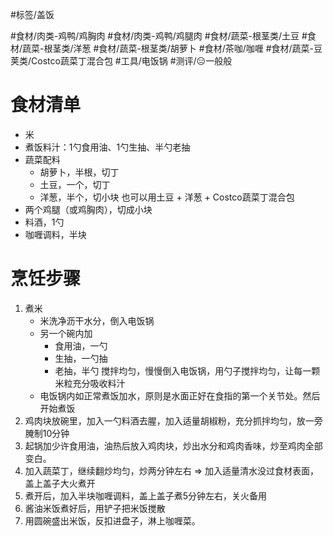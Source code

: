 #标签/盖饭 
  
  #食材/肉类-鸡鸭/鸡胸肉 #食材/肉类-鸡鸭/鸡腿肉 #食材/蔬菜-根茎类/土豆 #食材/蔬菜-根茎类/洋葱 #食材/蔬菜-根茎类/胡萝卜 #食材/茶咖/咖喱 #食材/蔬菜-豆荚类/Costco蔬菜丁混合包 
  #工具/电饭锅 
  #测评/😑一般般

# 食材清单

- 米
- 煮饭料汁：1勺食用油、1勺生抽、半勺老抽
- 蔬菜配料
    - 胡萝卜，半根，切丁
    - 土豆，一个，切丁
    - 洋葱，半个，切小块
    也可以用土豆 + 洋葱 + Costco蔬菜丁混合包
- 两个鸡腿（或鸡胸肉），切成小块
- 料酒，1勺
- 咖喱调料，半块

# 烹饪步骤

1. 煮米
    - 米洗净沥干水分，倒入电饭锅
    - 另一个碗内加
      - 食用油，一勺
      - 生抽，一勺抽
      - 老抽，半勺
    搅拌均匀，慢慢倒入电饭锅，用勺子搅拌均匀，让每一颗米粒充分吸收料汁
    - 电饭锅内如正常煮饭加水，原则是水面正好在食指的第一个关节处。然后开始煮饭
2. 鸡肉块放碗里，加入一勺料酒去腥，加入适量胡椒粉，充分抓拌均匀，放一旁腌制10分钟
3. 起锅加少许食用油，油热后放入鸡肉块，炒出水分和鸡肉香味，炒至鸡肉全部变白。
4. 加入蔬菜丁，继续翻炒均匀，炒两分钟左右 ⇒ 加入适量清水没过食材表面，盖上盖子大火煮开
5. 煮开后，加入半块咖喱调料，盖上盖子煮5分钟左右，关火备用
6. 酱油米饭煮好后，用铲子把米饭搅散
7. 用圆碗盛出米饭，反扣进盘子，淋上咖喱菜。